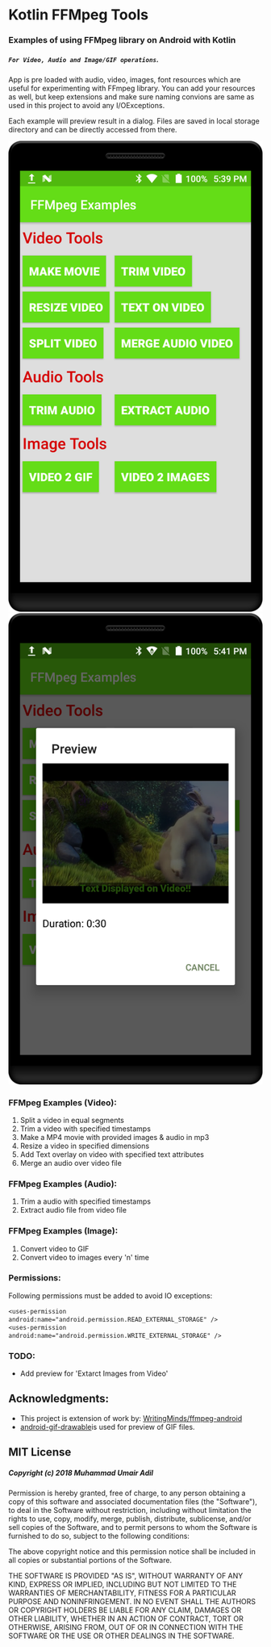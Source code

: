 # Kotlin FFMpeg Tools 
### Examples of using FFMpeg library on Android with Kotlin
##### `For Video, Audio and Image/GIF operations`. 

App is pre loaded with audio, video, images, font resources which are useful for experimenting with FFmpeg library. You can add your resources as well, but keep extensions and make sure naming convions are same as used in this project to avoid any I/OExceptions.

Each example will preview result in a dialog. Files are saved in local storage directory and can be directly accessed from there.

![Alt text](pictures/image1.png)<!-- .element height="50%" width="50%" -->
![Alt text](pictures/image2.png)<!-- .element height="50%" width="50%" -->

### FFMpeg Examples (Video):

1. Split a video in equal segments
2. Trim a video with specified timestamps
3. Make a MP4 movie with provided images & audio in mp3
4. Resize a video in specified dimensions
5. Add Text overlay on video with specified text attributes
6. Merge an audio over video file

### FFMpeg Examples (Audio):

1. Trim a audio with specified timestamps
2. Extract audio file from video file

### FFMpeg Examples (Image):

1. Convert video to GIF 
2. Convert video to images every 'n' time

### Permissions:

Following permissions must be added to avoid IO exceptions:

    <uses-permission android:name="android.permission.READ_EXTERNAL_STORAGE" />
    <uses-permission android:name="android.permission.WRITE_EXTERNAL_STORAGE" />

### TODO:

* Add preview for 'Extarct Images from Video'

## Acknowledgments:
* This project is extension of work by: [WritingMinds/ffmpeg-android](https://github.com/WritingMinds/ffmpeg-android)
* [android-gif-drawable](https://github.com/koral--/android-gif-drawable?utm_source=android-arsenal.com&utm_medium=referral&utm_campaign=1147)is used for preview of GIF files.

## MIT License

##### Copyright (c) 2018 Muhammad Umair Adil

Permission is hereby granted, free of charge, to any person obtaining a copy of this software and associated documentation files (the "Software"), to deal in the Software without restriction, including without limitation the rights to use, copy, modify, merge, publish, distribute, sublicense, and/or sell copies of the Software, and to permit persons to whom the Software is furnished to do so, subject to the following conditions:

The above copyright notice and this permission notice shall be included in all copies or substantial portions of the Software.

THE SOFTWARE IS PROVIDED "AS IS", WITHOUT WARRANTY OF ANY KIND, EXPRESS OR IMPLIED, INCLUDING BUT NOT LIMITED TO THE WARRANTIES OF MERCHANTABILITY, FITNESS FOR A PARTICULAR PURPOSE AND NONINFRINGEMENT. IN NO EVENT SHALL THE AUTHORS OR COPYRIGHT HOLDERS BE LIABLE FOR ANY CLAIM, DAMAGES OR OTHER LIABILITY, WHETHER IN AN ACTION OF CONTRACT, TORT OR OTHERWISE, ARISING FROM, OUT OF OR IN CONNECTION WITH THE SOFTWARE OR THE USE OR OTHER DEALINGS IN THE SOFTWARE.
